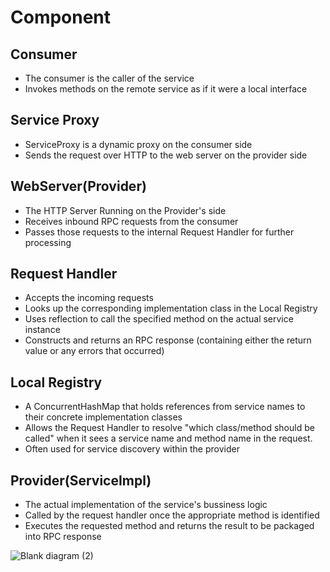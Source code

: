 # Component
## Consumer
- The consumer is the caller of the service
- Invokes methods on the remote service as if it were a local interface
## Service Proxy
- ServiceProxy is a dynamic proxy on the consumer side
- Sends the request over HTTP to the web server on the provider side
## WebServer(Provider)
- The HTTP Server Running on the Provider's side
- Receives inbound RPC requests from the consumer
- Passes those requests to the internal Request Handler for further processing
## Request Handler
- Accepts the incoming requests
- Looks up the corresponding implementation class in the Local Registry
- Uses reflection to call the specified method on the actual service instance
- Constructs and returns an RPC response (containing either the return value or any errors that occurred)
## Local Registry
- A ConcurrentHashMap that holds references from service names to their concrete implementation classes
- Allows the Request Handler to resolve "which class/method should be called" when it sees a service name and method name in the request.
- Often used for service discovery within the provider
## Provider(ServiceImpl)
- The actual implementation of the service's bussiness logic
- Called by the request handler once the appropriate method is identified
- Executes the requested method and returns the result to be packaged into RPC response

![Blank diagram (2)](https://github.com/user-attachments/assets/6a93cc26-5892-436b-a743-514ccab9db7a)
